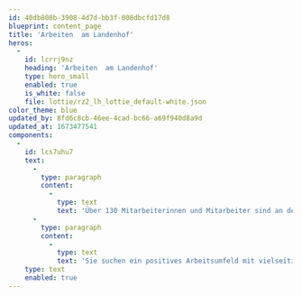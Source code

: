 ```yaml
---
id: 40db808b-3908-4d7d-bb3f-008dbcfd17d8
blueprint: content_page
title: 'Arbeiten  am Landenhof'
heros:
  -
    id: lcrrj9nz
    heading: 'Arbeiten  am Landenhof'
    type: hero_small
    enabled: true
    is_white: false
    file: lottie/rz2_lh_lottie_default-white.json
color_theme: blue
updated_by: 8fd6c8cb-46ee-4cad-bc66-a69f940d8a9d
updated_at: 1673477541
components:
  -
    id: lcs7uhu7
    text:
      -
        type: paragraph
        content:
          -
            type: text
            text: 'Über 130 Mitarbeiterinnen und Mitarbeiter sind an der Schwerhörigenschule Landenhof angestellt. Von der Primarlehrerin über sozialpädagogische Fachleute bis zur Köchin sind rund 40 Berufe vertreten.'
      -
        type: paragraph
        content:
          -
            type: text
            text: 'Sie suchen ein positives Arbeitsumfeld mit vielseitigen und verantwortungsvollen Aufgaben und möchten des Landenhofs mitgestalten? Dann bewerben Sie sich noch heute – wir prüfen Ihr Dossier gerne, auch wenn wir aktuell vielleicht keine offene Stelle haben.'
    type: text
    enabled: true
---
```

